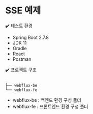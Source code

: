 # SSE 예제
✔️ 테스트 환경
* Spring Boot 2.7.8
* JDK 11
* Gradle
* React
* Postman


✔️ 프로젝트 구조
```
.
├── webflux-be
└── webflux-fe
```
* webflux-be : 백엔드 환경 구성 폴더
* webflux-fe : 프론트엔드 환경 구성 폴더